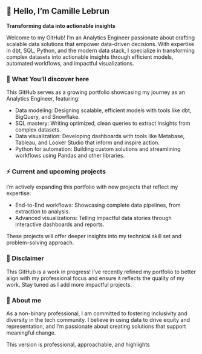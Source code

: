 ## 👋 Hello, I’m Camille Lebrun

**Transforming data into actionable insights**

Welcome to my GitHub! I’m an Analytics Engineer passionate about crafting scalable data solutions that empower data-driven decisions. With expertise in dbt, SQL, Python, and the modern data stack, I specialize in transforming complex datasets into actionable insights through efficient models, automated workflows, and impactful visualizations.

### 🌟 What You’ll discover here

This GitHub serves as a growing portfolio showcasing my journey as an Analytics Engineer, featuring:
- Data modeling: Designing scalable, efficient models with tools like dbt, BigQuery, and Snowflake. <br>
- SQL mastery: Writing optimized, clean queries to extract insights from complex datasets. <br>
- Data visualization: Developing dashboards with tools like Metabase, Tableau, and Looker Studio that inform and inspire action. <br>
- Python for automation: Building custom solutions and streamlining workflows using Pandas and other libraries. <br>

### ⚡ Current and upcoming projects

I’m actively expanding this portfolio with new projects that reflect my expertise:
- 	End-to-End workflows: Showcasing complete data pipelines, from extraction to analysis. <br>
- 	Advanced visualizations: Telling impactful data stories through interactive dashboards and reports. <br>

These projects will offer deeper insights into my technical skill set and problem-solving approach.

### 🚨 Disclaimer

This GitHub is a work in progress! I’ve recently refined my portfolio to better align with my professional focus and ensure it reflects the quality of my work. Stay tuned as I add more impactful projects.

### 🌈 About me

As a non-binary professional, I am committed to fostering inclusivity and diversity in the tech community. I believe in using data to drive equity and representation, and I’m passionate about creating solutions that support meaningful change.

This version is professional, approachable, and highlights
